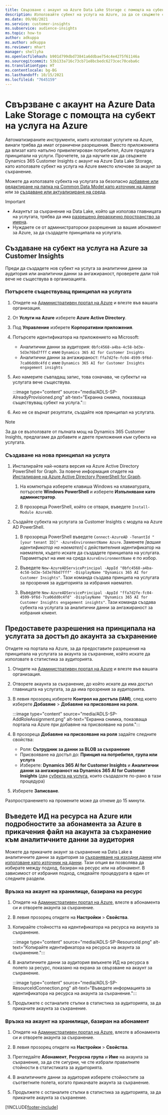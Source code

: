 ```yaml
---
title: Свързване с акаунт на Azure Data Lake Storage с помощта на субект на услуга
description: Използвайте субект на услуга на Azure, за да се свържете с вашето data lake.
ms.date: 09/08/2021
ms.service: customer-insights
ms.subservice: audience-insights
ms.topic: how-to
author: adkuppa
ms.author: adkuppa
ms.reviewer: mhart
manager: shellyha
ms.openlocfilehash: b901d799dbd73841a6ddbae754c4e4275f61146a
ms.sourcegitcommit: 53b133a716c73cb71e8bcbedc6273cec70ceba6c
ms.translationtype: HT
ms.contentlocale: bg-BG
ms.lasthandoff: 10/15/2021
ms.locfileid: "7645159"
---
```

# <a name="connect-to-an-azure-data-lake-storage-account-by-using-an-azure-service-principal"></a>Свързване с акаунт на Azure Data Lake Storage с помощта на субект на услуга на Azure

Автоматизираните инструменти, които използват услугите на Azure, винаги трябва да имат ограничени разрешения. Вместо приложенията да влизат като напълно привилегирован потребител, Azure предлага принципали на услуги. Прочетете, за да научите как да свържете Dynamics 365 Customer Insights с акаунт на Azure Data Lake Storage, като използвате субект на услуга на Azure вместо ключове за акаунт за съхранение. 

Можете да използвате субекта на услугата за безопасно [добавяне или редактиране на папка на Common Data Model като източник на данни](connect-common-data-model.md) или за [създаване или актуализиране на среда](create-environment.md).

> [!IMPORTANT]
> - Акаунтът за съхранение на Data Lake, който ще използва главницата на услугата, трябва да има [разрешено йерархично пространство за имена](/azure/storage/blobs/data-lake-storage-namespace).
> - Нуждаете се от администраторски разрешения за вашия абонамент за Azure, за да създадете принципала на услугата.

## <a name="create-an-azure-service-principal-for-customer-insights"></a>Създаване на субект на услуга на Azure за Customer Insights

Преди да създадете нов субект на услуга за аналитични данни за аудитория или аналитични данни за ангажираност, проверете дали той вече не съществува в организацията.

### <a name="look-for-an-existing-service-principal"></a>Потърсете съществуващ принципал на услугата

1. Отидете на [Административен портал на Azure](https://portal.azure.com) и влезте във вашата организация.

2. От **Услуги на Azure** изберете **Azure Active Directory**.

3. Под **Управление** изберете **Корпоративни приложения**.

4. Потърсете идентификатора на приложението на Microsoft:
   - Аналитични данни за аудитория: `0bfc4568-a4ba-4c58-bd3e-5d3e76bd7fff` с име `Dynamics 365 AI for Customer Insights`
   - Аналитични данни за ангажираност: `ffa7d2fe-fc04-4599-9f6d-7ca06dd0c4fd` с име `Dynamics 365 AI for Customer Insights engagement insights`

5. Ако намерите съвпадащ запис, това означава, че субектът на услугата вече съществува. 
   
   :::image type="content" source="media/ADLS-SP-AlreadyProvisioned.png" alt-text="Екранна снимка, показваща съществуващ субект на услуга.":::
   
6. Ако не се върнат резултати, създайте нов принципал на услугата.

>[!NOTE]
>За да се възползвате от пълната мощ на Dynamics 365 Customer Insights, предлагаме да добавите и двете приложения към субекта на услугата.

### <a name="create-a-new-service-principal"></a>Създаване на нова принципал на услуга

1. Инсталирайте най-новата версия на Azure Active Directory PowerShell for Graph. За повече информация отидете на [Инсталиране на Azure Active Directory PowerShell for Graph](/powershell/azure/active-directory/install-adv2).

   1. На компютъра изберете клавиша Windows на клавиатурата, потърсете **Windows PowerShell** и изберете **Изпълняване като администратор**.
   
   1. В прозореца PowerShell, който се отваря, въведете `Install-Module AzureAD`.

2. Създайте субекта на услугата за Customer Insights с модула на Azure AD PowerShell.

   1. В прозореца PowerShell въведете `Connect-AzureAD -TenantId "[your tenant ID]" -AzureEnvironmentName Azure`. Заменете *[вашия идентификатор на наемател]* с действителния идентификатор на наемателя, където искате да създадете принципала на услугата. Параметърът на име на среда `AzureEnvironmentName` е по избор.
  
   1. Въведете `New-AzureADServicePrincipal -AppId "0bfc4568-a4ba-4c58-bd3e-5d3e76bd7fff" -DisplayName "Dynamics 365 AI for Customer Insights"`. Тази команда създава принципа на услугата за прозрения за аудиторията за избрания наемател. 

   1. Въведете `New-AzureADServicePrincipal -AppId "ffa7d2fe-fc04-4599-9f6d-7ca06dd0c4fd" -DisplayName "Dynamics 365 AI for Customer Insights engagement insights"`. Тази команда създава субекта на услугата за аналитични данни за ангажираност за избрания клиент.

## <a name="grant-permissions-to-the-service-principal-to-access-the-storage-account"></a>Предоставете разрешения на принципала на услугата за достъп до акаунта за съхранение

Отидете на портала на Azure, за да предоставите разрешения на принципала на услугата за акаунта за съхранение, който искате да използвате в статистика за аудиторията.

1. Отидете на [Административен портал на Azure](https://portal.azure.com) и влезте във вашата организация.

1. Отворете акаунта за съхранение, до който искате да има достъп главницата на услугата, за да има прозрения за аудиторията.

1. В левия прозорец изберете **Контрол на достъпа (IAM)**, след което изберете **Добавяне** > **Добавяне на присвояване на роля**.

   :::image type="content" source="media/ADLS-SP-AddRoleAssignment.png" alt-text="Екранна снимка, показваща портала на Azure при добавяне на присвояване на роля.":::

1. В прозореца **Добавяне на присвояване на роля** задайте следните свойства:
   - Роля: **Сътрудник за данни за BLOB за съхранение**
   - Присвояване на достъп до: **Принцип на потребител, група или услуга**
   - Изберете: **Dynamics 365 AI for Customer Insights** и **Аналитични данни за ангажираност на Dynamics 365 AI for Customer Insights** (два [субекта на услуга](#create-a-new-service-principal), които създадохте по-рано в тази процедура)

1.  Изберете **Записване**.

Разпространението на промените може да отнеме до 15 минути.

## <a name="enter-the-azure-resource-id-or-the-azure-subscription-details-in-the-storage-account-attachment-to-audience-insights"></a>Въведете ИД на ресурса на Azure или подробностите за абонамента за Azure в прикачения файл на акаунта за съхранение към аналитичните данни за аудитория

Можете да прикачите акаунт за съхранение на Data Lake в аналитичните данни за аудитория за [съхраняване на изходни данни](manage-environments.md) или [използване като източник на данни](connect-common-data-service-lake.md). Тази опция ви позволява да избирате между подход, базиран на ресурс или на абонамент. В зависимост от избрания подход, следвайте процедурата в един от следните раздели.

### <a name="resource-based-storage-account-connection"></a>Връзка на акаунт на хранилище, базирана на ресурс

1. Отидете на [Административен портал на Azure](https://portal.azure.com), влезте в абонамента си и отворете акаунта за съхранение.

1. В левия прозорец отидете на **Настройки** > **Свойства**.

1. Копирайте стойността на идентификатора на ресурса на акаунта за съхранение.

   :::image type="content" source="media/ADLS-SP-ResourceId.png" alt-text="Копирайте идентификатора на ресурса на акаунта за съхранение.":::

1. В аналитичните данни за аудитория вмъкнете ИД на ресурса в полето за ресурс, показано на екрана за свързване на акаунт за съхранение.

   :::image type="content" source="media/ADLS-SP-ResourceIdConnection.png" alt-text="Въведете информацията за идентификатора на ресурса на акаунта за съхранение.":::   

1. Продължете с останалите стъпки в статистика за аудиторията, за да прикачите акаунта за съхранение.

### <a name="subscription-based-storage-account-connection"></a>Връзка на акаунт на хранилище, базиран на абонамент

1. Отидете на [Административен портал на Azure](https://portal.azure.com), влезте в абонамента си и отворете акаунта за съхранение.

1. В левия прозорец отидете на **Настройки** > **Свойства**.

1. Прегледайте **Абонамент**, **Ресурсна група** и **Име** на акаунта за съхранение, за да сте сигурни, че сте избрали правилните стойности в статистиката за аудиторията.

1. В аналитичните данни за аудитория изберете стойностите за съответните полета, когато прикачвате акаунта за съхранение.

1. Продължете с останалите стъпки в статистика за аудиторията, за да прикачите акаунта за съхранение.


[!INCLUDE[footer-include](../includes/footer-banner.md)]
